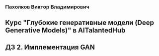 ### Пахолков Виктор Владимирович

## Курс "Глубокие генеративные модели (Deep Generative Models)" в AITalantedHub
## ДЗ 2. Имплементация GAN
